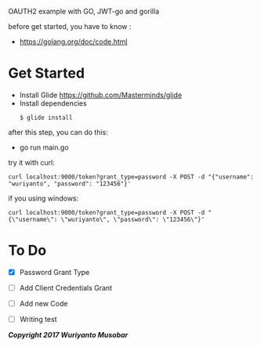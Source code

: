 OAUTH2 example with GO, JWT-go and gorilla

before get started, you have to know :

- https://golang.org/doc/code.html

# Get Started
- Install Glide https://github.com/Masterminds/glide
- Install dependencies
  ```language:shell
  $ glide install
  ```

after this step, you can do this:
- go run main.go

try it with curl:

```language:shell
curl localhost:9000/token?grant_type=password -X POST -d "{"username": "wuriyanto", "password": "123456"}'
```

if you using windows:
```language:shell
curl localhost:9000/token?grant_type=password -X POST -d "{\"username\": \"wuriyanto\", \"password\": \"123456\"}'
```

# To Do
- [x] Password Grant Type
- [ ] Add Client Credentials Grant
- [ ] Add new Code
- [ ] Writing test



***Copyright 2017 Wuriyanto Musobar***
